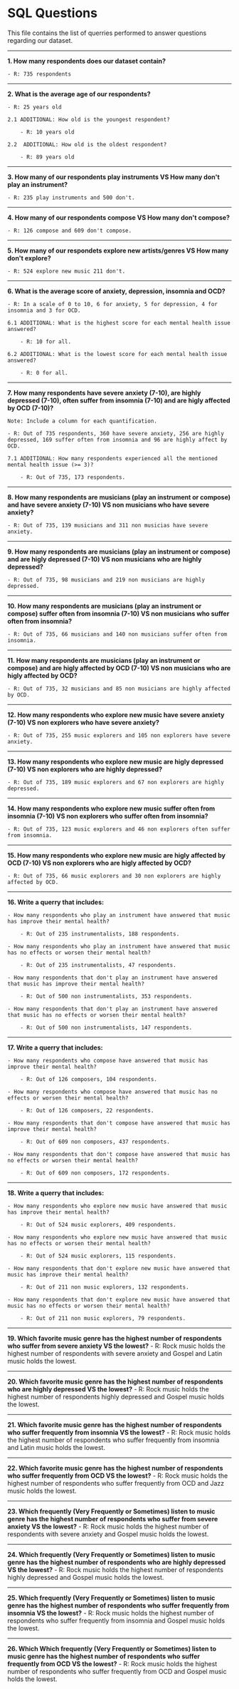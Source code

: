 # SQL Questions

This file contains the list of querries performed to answer questions regarding our dataset.

---------------------------------------------------------------------------------------------------------------------------------

**1. How many respondents does our dataset contain?**
    
    - R: 735 respondents

---------------------------------------------------------------------------------------------------------------------------------

**2. What is the average age of our respondents?**
    
    - R: 25 years old

    2.1 ADDITIONAL: How old is the youngest respondent?
       
        - R: 10 years old

    2.2  ADDITIONAL: How old is the oldest respondent?
        
        - R: 89 years old

---------------------------------------------------------------------------------------------------------------------------------

**3. How many of our respondents play instruments VS How many don't play an instrument?**
   
    - R: 235 play instruments and 500 don't.

---------------------------------------------------------------------------------------------------------------------------------

**4. How many of our respondents compose VS How many don't compose?**
    
    - R: 126 compose and 609 don't compose.

---------------------------------------------------------------------------------------------------------------------------------

**5. How many of our respondets explore new artists/genres VS How many don't explore?**
    
    - R: 524 explore new music 211 don't.

---------------------------------------------------------------------------------------------------------------------------------

**6. What is the average score of anxiety, depression, insomnia and OCD?**
   
    - R: In a scale of 0 to 10, 6 for anxiety, 5 for depression, 4 for insomnia and 3 for OCD.

    6.1 ADDITIONAL: What is the highest score for each mental health issue answered?
       
        - R: 10 for all.

    6.2 ADDITIONAL: What is the lowest score for each mental health issue answered?
       
        - R: 0 for all.

---------------------------------------------------------------------------------------------------------------------------------

**7. How many respondents have severe anxiety (7-10), are highly depressed (7-10), often suffer from insomnia (7-10) and are higly affected by OCD (7-10)?**
    
    Note: Include a column for each quantification.
   
    - R: Out of 735 respondents, 360 have severe anxiety, 256 are highly depressed, 169 suffer often from insomnia and 96 are highly affect by OCD.

    7.1 ADDITIONAL: How many respondents experienced all the mentioned mental health issue (>= 3)?
        
        - R: Out of 735, 173 respondents.

---------------------------------------------------------------------------------------------------------------------------------

**8. How many respondents are musicians (play an instrument or compose) and have severe anxiety (7-10) VS non musicians who have severe anxiety?**
   
    - R: Out of 735, 139 musicians and 311 non musicias have severe anxiety.

---------------------------------------------------------------------------------------------------------------------------------

**9. How many respondents are musicians (play an instrument or compose) and are higly depressed (7-10) VS non musicians who are highly depressed?**
   
    - R: Out of 735, 98 musicians and 219 non musicians are highly depressed.

---------------------------------------------------------------------------------------------------------------------------------

**10. How many respondents are musicians (play an instrument or compose) suffer often from insomnia (7-10) VS non musicians who suffer often from insomnia?**
   
    - R: Out of 735, 66 musicians and 140 non musicians suffer often from insomnia.

---------------------------------------------------------------------------------------------------------------------------------
**11. How many respondents are musicians (play an instrument or compose) and are higly affected by OCD (7-10) VS non musicians who are higly affected by OCD?**
    
    - R: Out of 735, 32 musicians and 85 non musicians are highly affected by OCD.

---------------------------------------------------------------------------------------------------------------------------------

**12. How many respondents who explore new music have severe anxiety (7-10) VS non explorers who have severe anxiety?**
    
    - R: Out of 735, 255 music explorers and 105 non explorers have severe anxiety.

---------------------------------------------------------------------------------------------------------------------------------

**13. How many respondents who explore new music are higly depressed (7-10) VS non explorers who are highly depressed?**
    
    - R: Out of 735, 189 music explorers and 67 non explorers are highly depressed.

---------------------------------------------------------------------------------------------------------------------------------

**14. How many respondents who explore new music suffer often from insomnia (7-10) VS non explorers who suffer often from insomnia?**
    
    - R: Out of 735, 123 music explorers and 46 non explorers often suffer from insomnia.

---------------------------------------------------------------------------------------------------------------------------------

**15. How many respondents who explore new music are higly affected by OCD (7-10) VS non explorers who are higly affected by OCD?**
    
    - R: Out of 735, 66 music explorers and 30 non explorers are highly affected by OCD.

---------------------------------------------------------------------------------------------------------------------------------

**16. Write a querry that includes:** 
    
    - How many respondents who play an instrument have answered that music has improve their mental health?
        
        - R: Out of 235 instrumentalists, 188 respondents.

    - How many respondents who play an instrument have answered that music has no effects or worsen their mental health?
       
        - R: Out of 235 instrumentalists, 47 respondents.

    - How many respondents that don't play an instrument have answered that music has improve their mental health?
       
        - R: Out of 500 non instrumentalists, 353 respondents.

    - How many respondents that don't play an instrument have answered that music has no effects or worsen their mental health?
       
        - R: Out of 500 non instrumentalists, 147 respondents.

---------------------------------------------------------------------------------------------------------------------------------

**17. Write a querry that includes:** 
    
    - How many respondents who compose have answered that music has improve their mental health?
    
        - R: Out of 126 composers, 104 respondents.
   
    - How many respondents who compose have answered that music has no effects or worsen their mental health?
       
        - R: Out of 126 composers, 22 respondents.
   
    - How many respondents that don't compose have answered that music has improve their mental health?
        
        - R: Out of 609 non composers, 437 respondents.
    
    - How many respondents that don't compose have answered that music has no effects or worsen their mental health?
        
        - R: Out of 609 non composers, 172 respondents.

---------------------------------------------------------------------------------------------------------------------------------

**18. Write a querry that includes:** 
   
    - How many respondents who explore new music have answered that music has improve their mental health?
       
        - R: Out of 524 music explorers, 409 respondents.
   
    - How many respondents who explore new music have answered that music has no effects or worsen their mental health?
       
        - R: Out of 524 music explorers, 115 respondents.
    
    - How many respondents that don't explore new music have answered that music has improve their mental health?
       
        - R: Out of 211 non music explorers, 132 respondents.

    - How many respondents that don't explore new music have answered that music has no effects or worsen their mental health?
       
        - R: Out of 211 non music explorers, 79 respondents.

------------------------------------------------------------------------------------------------------------------------------------
**19. Which favorite music genre has the highest number of respondents who suffer from severe anxiety VS the lowest?**
    - R: Rock music holds the highest number of respondents with severe anxiety and Gospel and Latin music holds the lowest.

-------------------------------------------------------------------------------------------------------------------------------------
**20. Which favorite music genre has the highest number of respondents who are highly depressed VS the lowest?**
    - R: Rock music holds the highest number of respondents highly depressed and Gospel music holds the lowest.

------------------------------------------------------------------------------------------------------------------------------------
**21. Which favorite music genre has the highest number of respondents who suffer frequently from insomnia VS the lowest?**
    - R: Rock music holds the highest number of respondents who suffer frequently from insomnia and Latin music holds the lowest.


-----------------------------------------------------------------------------------------------------------------------------------
**22. Which favorite music genre has the highest number of respondents who suffer frequently from OCD VS the lowest?**
    - R: Rock music holds the highest number of respondents who suffer frequently from OCD and Jazz music holds the lowest.


---------------------------------------------------------------------------------------------------------------------------------
**23. Which frequently (Very Frequently or Sometimes) listen to music genre has the highest number of respondents who suffer from severe anxiety VS the lowest?**
    - R: Rock music holds the highest number of respondents with severe anxiety and Gospel music holds the lowest.

-------------------------------------------------------------------------------------------------------------------------------------
**24. Which frequently (Very Frequently or Sometimes) listen to music genre has the highest number of respondents who are highly depressed VS the lowest?**
    - R: Rock music holds the highest number of respondents highly depressed and Gospel music holds the lowest.

------------------------------------------------------------------------------------------------------------------------------------
**25. Which frequently (Very Frequently or Sometimes) listen to music genre has the highest number of respondents who suffer frequently from insomnia VS the lowest?**
    - R: Rock music holds the highest number of respondents who suffer frequently from insomnia and Gospel music holds the lowest.


-----------------------------------------------------------------------------------------------------------------------------------
**26. Which Which frequently (Very Frequently or Sometimes) listen to music genre has the highest number of respondents who suffer frequently from OCD VS the lowest?**
    - R: Rock music holds the highest number of respondents who suffer frequently from OCD and Gospel music holds the lowest.

